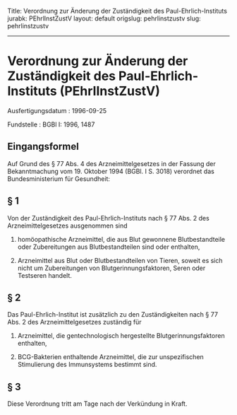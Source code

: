 Title: Verordnung zur Änderung der Zuständigkeit des Paul-Ehrlich-Instituts
jurabk: PEhrlInstZustV
layout: default
origslug: pehrlinstzustv
slug: pehrlinstzustv

---

# Verordnung zur Änderung der Zuständigkeit des Paul-Ehrlich-Instituts (PEhrlInstZustV)

Ausfertigungsdatum
:   1996-09-25

Fundstelle
:   BGBl I: 1996, 1487



## Eingangsformel

Auf Grund des § 77 Abs. 4 des Arzneimittelgesetzes in der Fassung der
Bekanntmachung vom 19. Oktober 1994 (BGBl. I S. 3018) verordnet das
Bundesministerium für Gesundheit:


## § 1

Von der Zuständigkeit des Paul-Ehrlich-Instituts nach § 77 Abs. 2 des
Arzneimittelgesetzes ausgenommen sind

1.  homöopathische Arzneimittel, die aus Blut gewonnene Blutbestandteile
    oder Zubereitungen aus Blutbestandteilen sind oder enthalten,


2.  Arzneimittel aus Blut oder Blutbestandteilen von Tieren, soweit es
    sich nicht um Zubereitungen von Blutgerinnungsfaktoren, Seren oder
    Testseren handelt.





## § 2

Das Paul-Ehrlich-Institut ist zusätzlich zu den Zuständigkeiten nach §
77 Abs. 2 des Arzneimittelgesetzes zuständig für

1.  Arzneimittel, die gentechnologisch hergestellte Blutgerinnungsfaktoren
    enthalten,


2.  BCG-Bakterien enthaltende Arzneimittel, die zur unspezifischen
    Stimulierung des Immunsystems bestimmt sind.





## § 3

Diese Verordnung tritt am Tage nach der Verkündung in Kraft.

